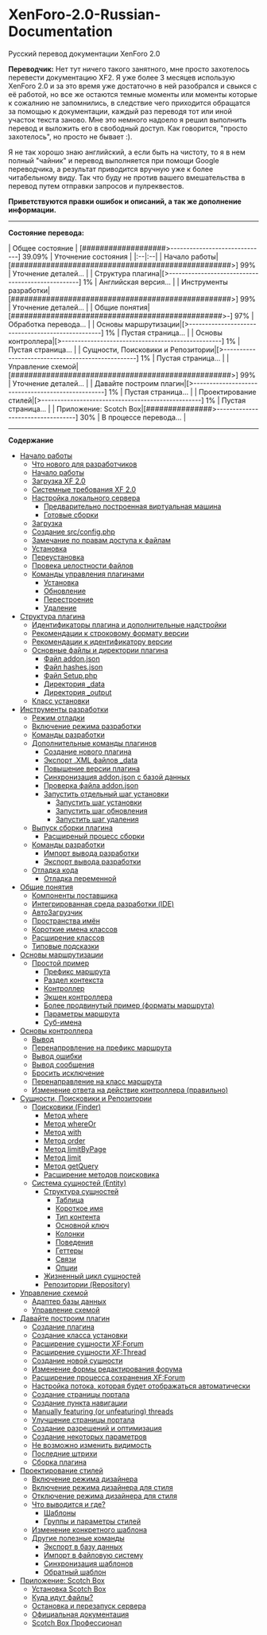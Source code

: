 # XenForo-2.0-Russian-Documentation
Русский перевод документации XenForo 2.0

**Переводчик:** Нет тут ничего такого занятного, мне просто захотелось перевести документацию XF2. Я уже более 3 месяцев использую XenForo 2.0 и за это время уже достаточно в ней разобрался и свыкся с её работой, но все же остаются темные моменты или моменты которые к сожалнию не запомнились, в следствие чего приходится обращатся за помощью к документации, каждый раз переводя тот или иной участок текста заново. Мне это немного надоело я решил выполнить перевод и выложить его в свободный доступ. Как говорится, "просто захотелось", но просто не бывает :). 

Я не так хорошо знаю английский, а если быть на чистоту, то я в нем полный "чайник" и перевод выполняется при помощи Google переводчика, а результат приводится вручную уже к более читабельному виду. Так что буду не против вашего вмешательства в перевод путем отправки запросов и пулреквестов.

**Приветствуются правки ошибок и описаний, а так же дополнение информации.**

----------------

**Состояние перевода:**

| Общее состояние | [###################>------------------------------] 39.09% | Уточнение состояния |
|:--|:--|
| Начало работы|[##################################################>] 99% | Уточнение деталей... |
| Структура плагина|[>--------------------------------------------------] 1% | Английская версия... |
| Инструменты разработки|[##################################################>] 99% | Уточнение деталей... |
| Общие понятия|[################################################>-] 97% | Обработка перевода... |
| Основы маршрутизации|[>--------------------------------------------------] 1% | Пустая страница... |
| Основы контроллера|[>--------------------------------------------------] 1% | Пустая страница... |
| Сущности, Поисковики и Репозитории|[>--------------------------------------------------] 1% | Пустая страница... |
| Управление схемой|[##################################################>] 99% | Уточнение деталей... |
| Давайте построим плагин|[>--------------------------------------------------] 1% | Пустая страница... |
| Проектирование стилей|[>--------------------------------------------------] 1% | Пустая страница... |
| Приложение: Scotch Box|[###############>----------------------------------] 30% | В процессе перевода... |


----------------

**Содержание**
* [Начало работы](/documentation/GettingStarted.md#part0)
  * [Что нового для разработчиков](/documentation/GettingStarted.md#part1)
  * [Начало работы](/documentation/GettingStarted.md#part2)
  * [Загрузка XF 2.0](/documentation/GettingStarted.md#part3)
  * [Системные требования XF 2.0](/documentation/GettingStarted.md#part4)
  * [Настройка локального сервера](/documentation/GettingStarted.md#part5)
    * [Предварительно построенная виртуальная машина](/documentation/GettingStarted.md#part6)
    * [Готовые сборки](/documentation/GettingStarted.md#part7)
  * [Загрузка](/documentation/GettingStarted.md#part8)
  * [Создание src/config.php](/documentation/GettingStarted.md#part9)
  * [Замечание по правам доступа к файлам](/documentation/GettingStarted.md#part10)
  * [Установка](/documentation/GettingStarted.md#part11)
  * [Переустановка](/documentation/GettingStarted.md#part12)
  * [Провека целостности файлов](/documentation/GettingStarted.md#part13)
  * [Команды управления плагинами](/documentation/GettingStarted.md#part14)
    * [Установка](/documentation/GettingStarted.md#part15)
    * [Обновление](/documentation/GettingStarted.md#part16)
    * [Перестроение](/documentation/GettingStarted.md#part17)
    * [Удаление](/documentation/GettingStarted.md#part18)
* [Структура плагина](/documentation/AddOnStructure.md#part0)
  * [Идентификаторы плагина и дополнительные надстройки](/documentation/AddOnStructure.md#part1)
  * [Рекомендации к строковому формату версии](/documentation/AddOnStructure.md#part2)
  * [Рекомендации к идентификатору версии](/documentation/AddOnStructure.md#part3)
  * [Основные файлы и директории плагина](/documentation/AddOnStructure.md#part4)
    * [Файл addon.json](/documentation/AddOnStructure.md#part5)
    * [Файл hashes.json](/documentation/AddOnStructure.md#part6)
    * [Файл Setup.php](/documentation/AddOnStructure.md#part7)
    * [Директория _data](/documentation/AddOnStructure.md#part8)
    * [Директория _output](/documentation/AddOnStructure.md#part9)
  * [Класс установки](/documentation/AddOnStructure.md#part10)
* [Инструменты разработки](/documentation/DevelopmentTools.md#part0)
  * [Режим отладки](/documentation/DevelopmentTools.md#part1)
  * [Включение режима разработки](/documentation/DevelopmentTools.md#part2)
  * [Команды разработки](/documentation/DevelopmentTools.md#part3)
  * [Дополнительные команды плагинов](/documentation/DevelopmentTools.md#part4)
    * [Создание нового плагина](/documentation/DevelopmentTools.md#part5)
    * [Экспорт .XML файлов _data](/documentation/DevelopmentTools.md#part6)
    * [Повышение версии плагина](/documentation/DevelopmentTools.md#part7)
    * [Синхронизация addon.json с базой данных](/documentation/DevelopmentTools.md#part8)
    * [Проверка файла addon.json](/documentation/DevelopmentTools.md#part9)
    * [Запустить отдельный шаг установки](/documentation/DevelopmentTools.md#part10)
      * [Запустить шаг установки](/documentation/DevelopmentTools.md#part11)
      * [Запустить шаг обновления](/documentation/DevelopmentTools.md#part12)
      * [Запустить шаг удаления](/documentation/DevelopmentTools.md#part13)
  * [Выпуск сборки плагина](/documentation/DevelopmentTools.md#part14)
    * [Расширеный процесс сборки](/documentation/DevelopmentTools.md#part15)
  * [Команды разработки](/documentation/DevelopmentTools.md#part16)
    * [Импорт вывода разработки](/documentation/DevelopmentTools.md#part17)
    * [Экспорт вывода разработки](/documentation/DevelopmentTools.md#part18)
  * [Отладка кода](/documentation/DevelopmentTools.md#part19)
    * [Отладка переменной](/documentation/DevelopmentTools.md#part20)
* [Общие понятия](/documentation/GeneralConcepts.md#part0)
  * [Компоненты поставщика](/documentation/GeneralConcepts.md#part1)
  * [Интегрированная среда разработки (IDE)](/documentation/GeneralConcepts.md#part2)
  * [АвтоЗагрузчик](/documentation/GeneralConcepts.md#part3)
  * [Пространства имён](/documentation/GeneralConcepts.md#part4)
  * [Короткие имена классов](/documentation/GeneralConcepts.md#part5)
  * [Расширение классов](/documentation/GeneralConcepts.md#part6)
  * [Типовые подсказки](/documentation/GeneralConcepts.md#part7)
* [Основы маршрутизации](/documentation/RoutingBasics.md#part0)
  * [Простой пример](/documentation/RoutingBasics.md#part1)
    * [Префикс маршрута](/documentation/RoutingBasics.md#part2)
    * [Раздел контекста](/documentation/RoutingBasics.md#part3)
    * [Контроллер](/documentation/RoutingBasics.md#part4)
    * [Экшен контроллера](/documentation/RoutingBasics.md#part5)
    * [Более продвинутый пример (форматы маршрута)](/documentation/RoutingBasics.md#part6)
    * [Параметры маршрута](/documentation/RoutingBasics.md#part7)
    * [Суб-имена](/documentation/RoutingBasics.md#part8)
* [Основы контроллера](/documentation/ControllerBasics.md#part0)
  * [Вывод](/documentation/ControllerBasics.md#part1)
  * [Перенапровление на префикс маршрута](/documentation/ControllerBasics.md#part2)
  * [Вывод ошибки](/documentation/ControllerBasics.md#part3)
  * [Вывод сообщения](/documentation/ControllerBasics.md#part4)
  * [Бросить исключение](/documentation/ControllerBasics.md#part5)
  * [Перенаправление на класс маршрута](/documentation/ControllerBasics.md#part6)
  * [Изменение ответа на действие контроллера (правильно)](/documentation/ControllerBasics.md#part7)
* [Сущности, Поисковики и Репозитории](/documentation/EntitiesFindersAndRepositories.md#part0)
  * [Поисковики (Finder)](/documentation/EntitiesFindersAndRepositories.md#part1)
    * [Метод where](/documentation/EntitiesFindersAndRepositories.md#part2)
    * [Метод whereOr](/documentation/EntitiesFindersAndRepositories.md#part3)
    * [Метод with](/documentation/EntitiesFindersAndRepositories.md#part4)
    * [Метод order ](/documentation/EntitiesFindersAndRepositories.md#part5)
    * [Метод limitByPage](/documentation/EntitiesFindersAndRepositories.md#part6)
    * [Метод limit](/documentation/EntitiesFindersAndRepositories.md#part7)
    * [Метод getQuery](/documentation/EntitiesFindersAndRepositories.md#part8)
    * [Расширение методов поисковика](/documentation/EntitiesFindersAndRepositories.md#part9)
  * [Система сущностей (Entity)](/documentation/EntitiesFindersAndRepositories.md#part10)
    * [Структура сущностей](/documentation/EntitiesFindersAndRepositories.md#part11)
      * [Таблица](/documentation/EntitiesFindersAndRepositories.md#part12)
      * [Короткое имя](/documentation/EntitiesFindersAndRepositories.md#part13)
      * [Тип контента](/documentation/EntitiesFindersAndRepositories.md#part14)
      * [Основной ключ](/documentation/EntitiesFindersAndRepositories.md#part15)
      * [Колонки](/documentation/EntitiesFindersAndRepositories.md#part16)
      * [Поведения](/documentation/EntitiesFindersAndRepositories.md#part17)
      * [Геттеры](/documentation/EntitiesFindersAndRepositories.md#part18)
      * [Связи](/documentation/EntitiesFindersAndRepositories.md#part19)
      * [Опции](/documentation/EntitiesFindersAndRepositories.md#part20)
    * [Жизненный цикл сущностей](/documentation/EntitiesFindersAndRepositories.md#part21)
    * [Репозитории (Repository)](/documentation/EntitiesFindersAndRepositories.md#part22)
* [Управление схемой](/documentation/SchemaManagement.md#part0)
  * [Адаптер базы данных](/documentation/SchemaManagement.md#part1)
  * [Управление схемой](/documentation/SchemaManagement.md#part2)
* [Давайте построим плагин](/documentation/LetsBuildAnAddOn.md#part0)
  * [Создание плагина](/documentation/LetsBuildAnAddOn.md#part1)
  * [Создание класса установки](/documentation/LetsBuildAnAddOn.md#part2)
  * [Расширение сущности XF:Forum](/documentation/LetsBuildAnAddOn.md#part3)
  * [Расширение сущности XF:Thread](/documentation/LetsBuildAnAddOn.md#part4)
  * [Создание новой сущности](/documentation/LetsBuildAnAddOn.md#part5)
  * [Изменение формы редактирования форума](/documentation/LetsBuildAnAddOn.md#part6)
  * [Расширение процесса сохранения XF:Forum](/documentation/LetsBuildAnAddOn.md#part7)
  * [Настройка потока, которая будет отображаться автоматически](/documentation/LetsBuildAnAddOn.md#part8)
  * [Создание страницы портала](/documentation/LetsBuildAnAddOn.md#part9)
  * [Создание пункта навигации](/documentation/LetsBuildAnAddOn.md#part10)
  * [Manually featuring (or unfeaturing) threads](/documentation/LetsBuildAnAddOn.md#part11)
  * [Улучшение страницы портала](/documentation/LetsBuildAnAddOn.md#part12)
  * [Создание разрешений и оптимизация](/documentation/LetsBuildAnAddOn.md#part13)
  * [Создание некоторых параметров](/documentation/LetsBuildAnAddOn.md#part14)
  * [Не возможно изменить видимость](/documentation/LetsBuildAnAddOn.md#part15)
  * [Последние штрихи](/documentation/LetsBuildAnAddOn.md#part16)
  * [Сборка плагина](/documentation/LetsBuildAnAddOn.md#part17)
* [Проектирование стилей](/documentation/DesigningStyles.md#part0)
  * [Включение режима дизайнера](/documentation/DesigningStyles.md#part1)
  * [Включение режима дизайнера для стиля](/documentation/DesigningStyles.md#part2)
  * [Отключение режима дизайнера для стиля](/documentation/DesigningStyles.md#part3)
  * [Что выводится и где?](/documentation/DesigningStyles.md#part4)
    * [Шаблоны](/documentation/DesigningStyles.md#part5)
    * [Группы и параметры стилей](/documentation/DesigningStyles.md#part6)
  * [Изменение конкретного шаблона](/documentation/DesigningStyles.md#part7)
  * [Другие полезные команды](/documentation/DesigningStyles.md#part8)
    * [Экспорт в базу данных](/documentation/DesigningStyles.md#part9)
    * [Импорт в файловую систему](/documentation/DesigningStyles.md#part10)
    * [Синхронизация шаблонов](/documentation/DesigningStyles.md#part11)
    * [Обратный шаблон](/documentation/AppendixScotchBox.md#part12)
* [Приложение: Scotch Box](/documentation/AppendixScotchBox.md#part0)
  * [Установка Scotch Box](/documentation/AppendixScotchBox.md#part1)
  * [Куда идут файлы?](/documentation/AppendixScotchBox.md#part2)
  * [Остановка и перезапуск сервера](/documentation/AppendixScotchBox.md#part3)
  * [Официальная документация](/documentation/AppendixScotchBox.md#part4)
  * [Scotch Box Профессионал](/documentation/AppendixScotchBox.md#part5)

